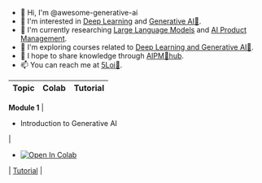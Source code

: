 - 👋 Hi, I'm @awesome-generative-ai
- 👀 I'm interested in [Deep Learning](https://github.com/wuloi) and [Generative AI🌿](https://www.theforage.cn/blog).
- 🌱 I'm currently researching [Large Language Models](https://stanford.5loi.com/zh-cn/getting-started/) and [AI Product Management](https://www.theforage.cn).
- 🐬 I'm exploring courses related to [Deep Learning and Generative AI🌿](https://www.5loi.com/academic).
- 💞️ I hope to share knowledge through [AIPM🌿hub](https://roadmaps.feishu.cn/wiki/RykrwFxPiiU4T7kZ63bc7Lqdnch).
- 📫 You can reach me at [5Loi🐬](https://www.5loi.com/about_loi).


| Topic | Colab | Tutorial |
| :-------- | :-------- | :------- |
**Module 1**
|<ul><li>Introduction to Generative AI</li></ul>|<ul><li>[![Open In Colab](https://colab.research.google.com/assets/colab-badge.svg)](https://colab.research.google.com/github/awesome-generative-ai/awesome-generative-ai/blob/main/Module_1_-_Introduction_to_Generative_AI/en/Labs/1-Introduction-to-Generative-AI/1-Introduction-to-Generative-AI.ipynb)</li></ul>| [Tutorial](https://www.5loi.com/academic) |